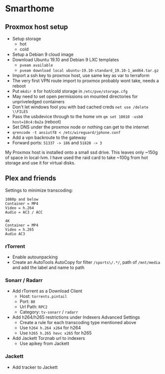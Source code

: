 # Smarthome

## Proxmox host setup

- Setup storage
    - hot
    - cold
- Setup a Debian 9 cloud image
- Download Ubuntu 19.10 and Debian 9 LXC templates
    - `pveam available`
    - `pveam download local ubuntu-19.10-standard_19.10-1_amd64.tar.gz`
- Import a ssh key to proxmox host, use same key as var to terraform
- The very first VPN route import to proxmox probably wont take, needs a reboot
- Put `mkdir 0` for hot/cold storage in `/etc/pve/storage.cfg`
- May need to set open permissions on mounted directories for unpriveledged containers
- Don't let windows fool you with bad cached creds `net use /delete \\FILES` 
- Pass the usbdevice through to the home vm `qm set 10010 -usb0 host=10c4:8a2a` (reboot)
- Set DNS under the proxmox node or nothing can get to the internet
- `qrencode -t ansiutf8 < /etc/wireguard/jphone.conf`
- Add a vpn backroute to the gateway
- Forward ports: `51337 -> 186` and `51820 -> 3`

My Proxmox host is installed onto a small ssd drive. This leaves only ~150g of space in local-lvm. I have used the raid card to take ~100g from hot storage and use it for virtual disks.

## Plex and friends

Settings to minimize transcoding:

```
1080p and below
Container = MP4
Video = h.264
Audio = AC3 / ACC

4K
Container = MP4
Video = h.265
Audio AC3
```

### rTorrent

- Enable autounpacking
- Create an AutoTools AutoCopy for filter `/sports\/.*/`, path of `/mnt/media` and add the label and name to path

### Sonarr / Radarr

- Add rTorrent as a Download Client
    - Host: `torrents.pintail`
    - Port: `80`
    - Url Path: `RPC2`
    - Category: `tv-sonarr` / `radarr`
- Add h264/h265 restrictions under Indexers Advanced Settings
    - Create a rule for each transcoding type mentioned above
    - Use `h264 h.264 x264` for h264
    - Use `h265 h.265 hevc x265` for h265
- Add Jackett Torznab url to indexers
    - Use apikey from Jackett

### Jackett

- Add tracker to Jackett


